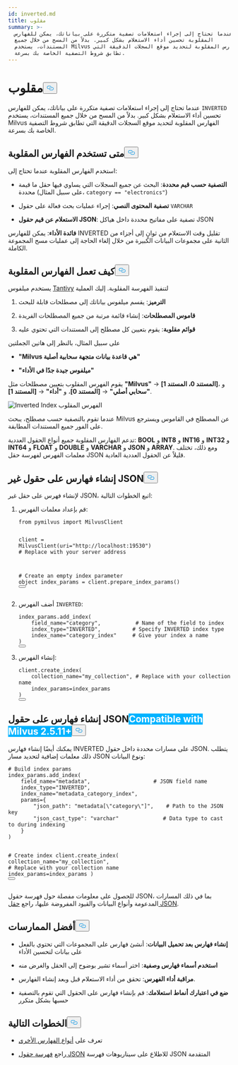 ```yaml
---
id: inverted.md
title: مقلوب
summary: >-
  عندما تحتاج إلى إجراء استعلامات تصفية متكررة على بياناتك، يمكن للفهارس
  المقلوبة تحسين أداء الاستعلام بشكل كبير. بدلاً من المسح من خلال جميع
  المستندات، يستخدم Milvus الفهارس المقلوبة لتحديد موقع السجلات الدقيقة التي
  تطابق شروط التصفية الخاصة بك بسرعة.
---
```

<h1 id="INVERTED" class="common-anchor-header">مقلوب<button data-href="#INVERTED" class="anchor-icon" translate="no">
      <svg translate="no"
        aria-hidden="true"
        focusable="false"
        height="20"
        version="1.1"
        viewBox="0 0 16 16"
        width="16"
      >
        <path
          fill="#0092E4"
          fill-rule="evenodd"
          d="M4 9h1v1H4c-1.5 0-3-1.69-3-3.5S2.55 3 4 3h4c1.45 0 3 1.69 3 3.5 0 1.41-.91 2.72-2 3.25V8.59c.58-.45 1-1.27 1-2.09C10 5.22 8.98 4 8 4H4c-.98 0-2 1.22-2 2.5S3 9 4 9zm9-3h-1v1h1c1 0 2 1.22 2 2.5S13.98 12 13 12H9c-.98 0-2-1.22-2-2.5 0-.83.42-1.64 1-2.09V6.25c-1.09.53-2 1.84-2 3.25C6 11.31 7.55 13 9 13h4c1.45 0 3-1.69 3-3.5S14.5 6 13 6z"
        ></path>
      </svg>
    </button></h1><p>عندما تحتاج إلى إجراء استعلامات تصفية متكررة على بياناتك، يمكن للفهارس <code translate="no">INVERTED</code> تحسين أداء الاستعلام بشكل كبير. بدلاً من المسح من خلال جميع المستندات، يستخدم Milvus الفهارس المقلوبة لتحديد موقع السجلات الدقيقة التي تطابق شروط التصفية الخاصة بك بسرعة.</p>
<h2 id="When-to-use-INVERTED-indexes" class="common-anchor-header">متى تستخدم الفهارس المقلوبة<button data-href="#When-to-use-INVERTED-indexes" class="anchor-icon" translate="no">
      <svg translate="no"
        aria-hidden="true"
        focusable="false"
        height="20"
        version="1.1"
        viewBox="0 0 16 16"
        width="16"
      >
        <path
          fill="#0092E4"
          fill-rule="evenodd"
          d="M4 9h1v1H4c-1.5 0-3-1.69-3-3.5S2.55 3 4 3h4c1.45 0 3 1.69 3 3.5 0 1.41-.91 2.72-2 3.25V8.59c.58-.45 1-1.27 1-2.09C10 5.22 8.98 4 8 4H4c-.98 0-2 1.22-2 2.5S3 9 4 9zm9-3h-1v1h1c1 0 2 1.22 2 2.5S13.98 12 13 12H9c-.98 0-2-1.22-2-2.5 0-.83.42-1.64 1-2.09V6.25c-1.09.53-2 1.84-2 3.25C6 11.31 7.55 13 9 13h4c1.45 0 3-1.69 3-3.5S14.5 6 13 6z"
        ></path>
      </svg>
    </button></h2><p>استخدم الفهارس المقلوبة عندما تحتاج إلى:</p>
<ul>
<li><p><strong>التصفية حسب قيم محددة</strong>: البحث عن جميع السجلات التي يساوي فيها حقل ما قيمة محددة (على سبيل المثال، <code translate="no">category == &quot;electronics&quot;</code>)</p></li>
<li><p><strong>تصفية المحتوى النصي</strong>: إجراء عمليات بحث فعالة على حقول <code translate="no">VARCHAR</code> </p></li>
<li><p><strong>الاستعلام عن قيم حقول JSON</strong>: تصفية على مفاتيح محددة داخل هياكل JSON</p></li>
</ul>
<p><strong>فائدة الأداء</strong>: يمكن للفهارس INVERTED تقليل وقت الاستعلام من ثوانٍ إلى أجزاء من الثانية على مجموعات البيانات الكبيرة من خلال إلغاء الحاجة إلى عمليات مسح المجموعة الكاملة.</p>
<h2 id="How-INVERTED-indexes-work" class="common-anchor-header">كيف تعمل الفهارس المقلوبة<button data-href="#How-INVERTED-indexes-work" class="anchor-icon" translate="no">
      <svg translate="no"
        aria-hidden="true"
        focusable="false"
        height="20"
        version="1.1"
        viewBox="0 0 16 16"
        width="16"
      >
        <path
          fill="#0092E4"
          fill-rule="evenodd"
          d="M4 9h1v1H4c-1.5 0-3-1.69-3-3.5S2.55 3 4 3h4c1.45 0 3 1.69 3 3.5 0 1.41-.91 2.72-2 3.25V8.59c.58-.45 1-1.27 1-2.09C10 5.22 8.98 4 8 4H4c-.98 0-2 1.22-2 2.5S3 9 4 9zm9-3h-1v1h1c1 0 2 1.22 2 2.5S13.98 12 13 12H9c-.98 0-2-1.22-2-2.5 0-.83.42-1.64 1-2.09V6.25c-1.09.53-2 1.84-2 3.25C6 11.31 7.55 13 9 13h4c1.45 0 3-1.69 3-3.5S14.5 6 13 6z"
        ></path>
      </svg>
    </button></h2><p>يستخدم ميلفوس <a href="https://github.com/quickwit-oss/tantivy">Tantivy</a> لتنفيذ الفهرسة المقلوبة. إليك العملية</p>
<ol>
<li><p><strong>الترميز</strong>: يقسم ميلفوس بياناتك إلى مصطلحات قابلة للبحث</p></li>
<li><p><strong>قاموس المصطلحات</strong>: إنشاء قائمة مرتبة من جميع المصطلحات الفريدة</p></li>
<li><p><strong>قوائم مقلوبة</strong>: يقوم بتعيين كل مصطلح إلى المستندات التي تحتوي عليه</p></li>
</ol>
<p>على سبيل المثال، بالنظر إلى هاتين الجملتين</p>
<ul>
<li><p><strong>"Milvus هي قاعدة بيانات متجهة سحابية أصلية"</strong></p></li>
<li><p><strong>"ميلفوس جيدة جدًا في الأداء"</strong></p></li>
</ul>
<p>يقوم الفهرس المقلوب بتعيين مصطلحات مثل <strong>"Milvus"</strong> → <strong>[المستند 0، المستند 1]</strong>، و <strong>"سحابي أصلي"</strong> → <strong>[المستند 0]</strong>، و <strong>"أداء"</strong> → <strong>[المستند 1]</strong>.</p>
<p>
  
   <span class="img-wrapper"> <img translate="no" src="/docs/v2.6.x/assets/inverted-index.png" alt="Inverted Index" class="doc-image" id="inverted-index" />
   </span> <span class="img-wrapper"> <span>الفهرس المقلوب</span> </span></p>
<p>عندما تقوم بالتصفية حسب مصطلح، يبحث Milvus عن المصطلح في القاموس ويسترجع على الفور جميع المستندات المطابقة.</p>
<p>تدعم الفهارس المقلوبة جميع أنواع الحقول العددية: <strong>BOOL</strong> و <strong>INT8</strong> و <strong>INT16</strong> و <strong>INT32</strong> و <strong>INT64</strong> و <strong>FLOAT</strong> و <strong>DOUBLE</strong> و <strong>VARCHAR</strong> و <strong>JSON</strong> و <strong>ARRAY</strong>. ومع ذلك، تختلف معلمات الفهرس لفهرسة حقل JSON قليلاً عن الحقول العددية العادية.</p>
<h2 id="Create-indexes-on-non-JSON-fields" class="common-anchor-header">إنشاء فهارس على حقول غير JSON<button data-href="#Create-indexes-on-non-JSON-fields" class="anchor-icon" translate="no">
      <svg translate="no"
        aria-hidden="true"
        focusable="false"
        height="20"
        version="1.1"
        viewBox="0 0 16 16"
        width="16"
      >
        <path
          fill="#0092E4"
          fill-rule="evenodd"
          d="M4 9h1v1H4c-1.5 0-3-1.69-3-3.5S2.55 3 4 3h4c1.45 0 3 1.69 3 3.5 0 1.41-.91 2.72-2 3.25V8.59c.58-.45 1-1.27 1-2.09C10 5.22 8.98 4 8 4H4c-.98 0-2 1.22-2 2.5S3 9 4 9zm9-3h-1v1h1c1 0 2 1.22 2 2.5S13.98 12 13 12H9c-.98 0-2-1.22-2-2.5 0-.83.42-1.64 1-2.09V6.25c-1.09.53-2 1.84-2 3.25C6 11.31 7.55 13 9 13h4c1.45 0 3-1.69 3-3.5S14.5 6 13 6z"
        ></path>
      </svg>
    </button></h2><p>لإنشاء فهرس على حقل غير JSON، اتبع الخطوات التالية:</p>
<ol>
<li><p>قم بإعداد معلمات الفهرس:</p>
<pre><code translate="no" class="language-python"><span class="hljs-keyword">from</span> pymilvus <span class="hljs-keyword">import</span> MilvusClient

client = MilvusClient(uri=<span class="hljs-string">&quot;http://localhost:19530&quot;</span>) <span class="hljs-comment"># Replace with your server address</span>

<span class="hljs-comment"># Create an empty index parameter object</span>
index_params = client.prepare_index_params()
<button class="copy-code-btn"></button></code></pre></li>
<li><p>أضف الفهرس <code translate="no">INVERTED</code>:</p>
<pre><code translate="no" class="language-python">index_params.add_index(
    field_name=<span class="hljs-string">&quot;category&quot;</span>,           <span class="hljs-comment"># Name of the field to index</span>
<span class="highlighted-wrapper-line">    index_type=<span class="hljs-string">&quot;INVERTED&quot;</span>,          <span class="hljs-comment"># Specify INVERTED index type</span></span>
    index_name=<span class="hljs-string">&quot;category_index&quot;</span>     <span class="hljs-comment"># Give your index a name</span>
)
<button class="copy-code-btn"></button></code></pre></li>
<li><p>إنشاء الفهرس:</p>
<pre><code translate="no" class="language-python">client.create_index(
    collection_name=<span class="hljs-string">&quot;my_collection&quot;</span>, <span class="hljs-comment"># Replace with your collection name</span>
    index_params=index_params
)
<button class="copy-code-btn"></button></code></pre></li>
</ol>
<h2 id="Create-indexes-on-JSON-fields--Milvus-2511+" class="common-anchor-header">إنشاء فهارس على حقول JSON<span class="beta-tag" style="background-color:rgb(0, 179, 255);color:white" translate="no">Compatible with Milvus 2.5.11+</span><button data-href="#Create-indexes-on-JSON-fields--Milvus-2511+" class="anchor-icon" translate="no">
      <svg translate="no"
        aria-hidden="true"
        focusable="false"
        height="20"
        version="1.1"
        viewBox="0 0 16 16"
        width="16"
      >
        <path
          fill="#0092E4"
          fill-rule="evenodd"
          d="M4 9h1v1H4c-1.5 0-3-1.69-3-3.5S2.55 3 4 3h4c1.45 0 3 1.69 3 3.5 0 1.41-.91 2.72-2 3.25V8.59c.58-.45 1-1.27 1-2.09C10 5.22 8.98 4 8 4H4c-.98 0-2 1.22-2 2.5S3 9 4 9zm9-3h-1v1h1c1 0 2 1.22 2 2.5S13.98 12 13 12H9c-.98 0-2-1.22-2-2.5 0-.83.42-1.64 1-2.09V6.25c-1.09.53-2 1.84-2 3.25C6 11.31 7.55 13 9 13h4c1.45 0 3-1.69 3-3.5S14.5 6 13 6z"
        ></path>
      </svg>
    </button></h2><p>يمكنك أيضًا إنشاء فهارس INVERTED على مسارات محددة داخل حقول JSON. يتطلب ذلك معلمات إضافية لتحديد مسار JSON ونوع البيانات:</p>
<pre><code translate="no" class="language-python"><span class="hljs-comment"># Build index params</span>
index_params.add_index(
    field_name=<span class="hljs-string">&quot;metadata&quot;</span>,                    <span class="hljs-comment"># JSON field name</span>
<span class="highlighted-wrapper-line">    index_type=<span class="hljs-string">&quot;INVERTED&quot;</span>,</span>
    index_name=<span class="hljs-string">&quot;metadata_category_index&quot;</span>,
<span class="highlighted-comment-line">    params={</span>
<span class="highlighted-comment-line">        <span class="hljs-string">&quot;json_path&quot;</span>: <span class="hljs-string">&quot;metadata[\&quot;category\&quot;]&quot;</span>,    <span class="hljs-comment"># Path to the JSON key</span></span>
<span class="highlighted-comment-line">        <span class="hljs-string">&quot;json_cast_type&quot;</span>: <span class="hljs-string">&quot;varchar&quot;</span>              <span class="hljs-comment"># Data type to cast to during indexing</span></span>
<span class="highlighted-comment-line">    }</span>
)

<span class="hljs-comment"># Create index</span>
client.create_index(
    collection_name=<span class="hljs-string">&quot;my_collection&quot;</span>, <span class="hljs-comment"># Replace with your collection name</span>
    index_params=index_params
)
<button class="copy-code-btn"></button></code></pre>
<p>للحصول على معلومات مفصلة حول فهرسة حقول JSON، بما في ذلك المسارات المدعومة وأنواع البيانات والقيود المفروضة عليها، راجع <a href="/docs/ar/use-json-fields.md">حقل JSON</a>.</p>
<h2 id="Best-practices" class="common-anchor-header">أفضل الممارسات<button data-href="#Best-practices" class="anchor-icon" translate="no">
      <svg translate="no"
        aria-hidden="true"
        focusable="false"
        height="20"
        version="1.1"
        viewBox="0 0 16 16"
        width="16"
      >
        <path
          fill="#0092E4"
          fill-rule="evenodd"
          d="M4 9h1v1H4c-1.5 0-3-1.69-3-3.5S2.55 3 4 3h4c1.45 0 3 1.69 3 3.5 0 1.41-.91 2.72-2 3.25V8.59c.58-.45 1-1.27 1-2.09C10 5.22 8.98 4 8 4H4c-.98 0-2 1.22-2 2.5S3 9 4 9zm9-3h-1v1h1c1 0 2 1.22 2 2.5S13.98 12 13 12H9c-.98 0-2-1.22-2-2.5 0-.83.42-1.64 1-2.09V6.25c-1.09.53-2 1.84-2 3.25C6 11.31 7.55 13 9 13h4c1.45 0 3-1.69 3-3.5S14.5 6 13 6z"
        ></path>
      </svg>
    </button></h2><ul>
<li><p><strong>إنشاء فهارس بعد تحميل البيانات</strong>: أنشئ فهارس على المجموعات التي تحتوي بالفعل على بيانات لتحسين الأداء</p></li>
<li><p><strong>استخدم أسماء فهارس وصفية</strong>: اختر أسماء تشير بوضوح إلى الحقل والغرض منه</p></li>
<li><p><strong>مراقبة أداء الفهرس</strong>: تحقق من أداء الاستعلام قبل وبعد إنشاء الفهارس.</p></li>
<li><p><strong>ضع في اعتبارك أنماط استعلامك</strong>: قم بإنشاء فهارس على الحقول التي تقوم بالتصفية حسبها بشكل متكرر</p></li>
</ul>
<h2 id="Next-steps" class="common-anchor-header">الخطوات التالية<button data-href="#Next-steps" class="anchor-icon" translate="no">
      <svg translate="no"
        aria-hidden="true"
        focusable="false"
        height="20"
        version="1.1"
        viewBox="0 0 16 16"
        width="16"
      >
        <path
          fill="#0092E4"
          fill-rule="evenodd"
          d="M4 9h1v1H4c-1.5 0-3-1.69-3-3.5S2.55 3 4 3h4c1.45 0 3 1.69 3 3.5 0 1.41-.91 2.72-2 3.25V8.59c.58-.45 1-1.27 1-2.09C10 5.22 8.98 4 8 4H4c-.98 0-2 1.22-2 2.5S3 9 4 9zm9-3h-1v1h1c1 0 2 1.22 2 2.5S13.98 12 13 12H9c-.98 0-2-1.22-2-2.5 0-.83.42-1.64 1-2.09V6.25c-1.09.53-2 1.84-2 3.25C6 11.31 7.55 13 9 13h4c1.45 0 3-1.69 3-3.5S14.5 6 13 6z"
        ></path>
      </svg>
    </button></h2><ul>
<li><p>تعرف على <a href="/docs/ar/index-explained.md">أنواع الفهارس الأخرى</a></p></li>
<li><p>راجع <a href="/docs/ar/use-json-fields.md#Index-values-inside-the-JSON-field">فهرسة حقول JSON</a> للاطلاع على سيناريوهات فهرسة JSON المتقدمة</p></li>
</ul>
